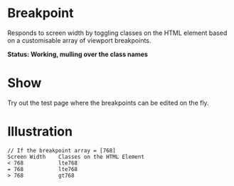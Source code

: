 # Breakpoint
Responds to screen width by toggling classes on the HTML element based on a customisable 
array of viewport breakpoints.

__Status: Working, mulling over the class names__

# Show
Try out the test page where the breakpoints can be edited on the fly.

# Illustration
```
// If the breakpoint array = [768]
Screen Width    Classes on the HTML Element
< 768           lte768
= 768           lte768
> 768           gt768
```